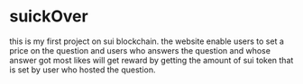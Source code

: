 # suickOver
this is my first project on sui blockchain.
the website enable users to set a price on the question and users who answers the question and whose answer got most likes will get reward by getting the amount of sui token that is set by user who hosted the question.
